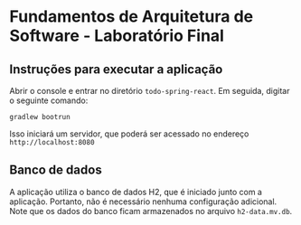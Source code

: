 # Fundamentos de Arquitetura de Software - Laboratório Final

## Instruções para executar a aplicação

Abrir o console e entrar no diretório `todo-spring-react`. Em seguida, digitar o seguinte comando:

    gradlew bootrun

Isso iniciará um servidor, que poderá ser acessado no endereço `http://localhost:8080`


## Banco de dados

A aplicação utiliza o banco de dados H2, que é iniciado junto com a aplicação. Portanto, não é necessário 
nenhuma configuração adicional.
Note que os dados do banco ficam armazenados no arquivo `h2-data.mv.db`.

